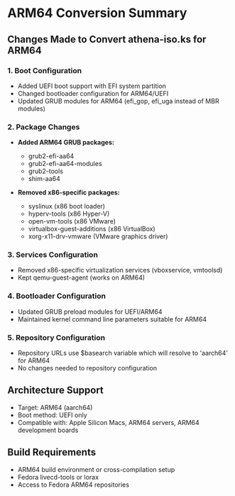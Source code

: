 # ARM64 Conversion Summary

## Changes Made to Convert athena-iso.ks for ARM64

### 1. Boot Configuration
- Added UEFI boot support with EFI system partition
- Changed bootloader configuration for ARM64/UEFI
- Updated GRUB modules for ARM64 (efi_gop, efi_uga instead of MBR modules)

### 2. Package Changes
- **Added ARM64 GRUB packages:**
  - grub2-efi-aa64
  - grub2-efi-aa64-modules
  - grub2-tools
  - shim-aa64

- **Removed x86-specific packages:**
  - syslinux (x86 boot loader)
  - hyperv-tools (x86 Hyper-V)
  - open-vm-tools (x86 VMware)
  - virtualbox-guest-additions (x86 VirtualBox)
  - xorg-x11-drv-vmware (VMware graphics driver)

### 3. Services Configuration
- Removed x86-specific virtualization services (vboxservice, vmtoolsd)
- Kept qemu-guest-agent (works on ARM64)

### 4. Bootloader Configuration
- Updated GRUB preload modules for UEFI/ARM64
- Maintained kernel command line parameters suitable for ARM64

### 5. Repository Configuration
- Repository URLs use $basearch variable which will resolve to 'aarch64' for ARM64
- No changes needed to repository configuration

## Architecture Support
- Target: ARM64 (aarch64)
- Boot method: UEFI only
- Compatible with: Apple Silicon Macs, ARM64 servers, ARM64 development boards

## Build Requirements
- ARM64 build environment or cross-compilation setup
- Fedora livecd-tools or lorax
- Access to Fedora ARM64 repositories
